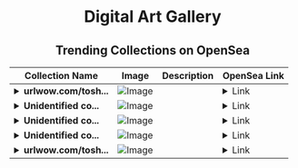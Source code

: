 <div align="center">

# Digital Art Gallery

## Trending Collections on OpenSea

| Collection Name                       | Image                                                                                     | Description                       | OpenSea Link                                                                                          |
|---------------------------------------|-------------------------------------------------------------------------------------------|-----------------------------------|--------------------------------------------------------------------------------------------------------|
| **<details><summary>urlwow.com/tosh...</summary>urlwow.com/toshi $TOSHI DROP</details>** | ![Image](https://i.seadn.io/s/raw/files/8f6d80ffcbaf7f5266131652fd05468d.jpg?w=500&auto=format?w=200&auto=format) |  | <details><summary>Link</summary>[urlwow.com/toshi $TOSHI DROP](https://opensea.io/collection/urlwow-com-toshi-toshi-drop-16)</details> |
| **<details><summary>Unidentified co...</summary>Unidentified contract c612b253-60a6-46df-b681-15787477b56d</details>** | ![Image](https://i.seadn.io/s/raw/files/8af52942ec11eeeaf954fb7a9bf7aa0e.png?w=500&auto=format?w=200&auto=format) |  | <details><summary>Link</summary>[Unidentified contract c612b253-60a6-46df-b681-15787477b56d](https://opensea.io/collection/unidentified-contract-c612b253-60a6-46df-b681-1578)</details> |
| **<details><summary>Unidentified co...</summary>Unidentified contract dca73981-00f7-4af4-ad13-84f10efa239f</details>** | ![Image](https://i.seadn.io/s/raw/files/8af52942ec11eeeaf954fb7a9bf7aa0e.png?w=500&auto=format?w=200&auto=format) |  | <details><summary>Link</summary>[Unidentified contract dca73981-00f7-4af4-ad13-84f10efa239f](https://opensea.io/collection/unidentified-contract-dca73981-00f7-4af4-ad13-84f1)</details> |
| **<details><summary>Unidentified co...</summary>Unidentified contract ca54f37a-3a7c-473b-86ae-4c00e5e5e811</details>** | ![Image](https://i.seadn.io/s/raw/files/8af52942ec11eeeaf954fb7a9bf7aa0e.png?w=500&auto=format?w=200&auto=format) |  | <details><summary>Link</summary>[Unidentified contract ca54f37a-3a7c-473b-86ae-4c00e5e5e811](https://opensea.io/collection/unidentified-contract-ca54f37a-3a7c-473b-86ae-4c00)</details> |
| **<details><summary>urlwow.com/tosh...</summary>urlwow.com/toshi $TOSHI DROP</details>** | ![Image](https://i.seadn.io/s/raw/files/8f6d80ffcbaf7f5266131652fd05468d.jpg?w=500&auto=format?w=200&auto=format) |  | <details><summary>Link</summary>[urlwow.com/toshi $TOSHI DROP](https://opensea.io/collection/urlwow-com-toshi-toshi-drop-15)</details> |

</div>
